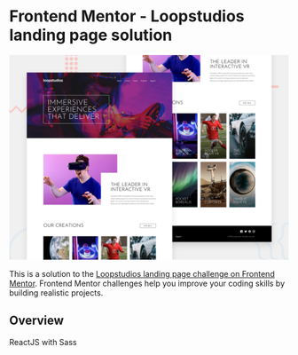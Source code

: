 # Frontend Mentor - Loopstudios landing page solution

![Design preview for the Space tourism website coding challenge](./desktop-preview.jpg)

This is a solution to the [Loopstudios landing page challenge on Frontend Mentor](https://www.frontendmentor.io/challenges/loopstudios-landing-page-N88J5Onjw). Frontend Mentor challenges help you improve your coding skills by building realistic projects. 

## Overview

ReactJS with Sass

